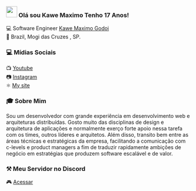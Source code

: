 ### <img src="https://media.giphy.com/media/hvRJCLFzcasrR4ia7z/giphy.gif" width="30px"> Olá sou Kawe Maximo Tenho 17 Anos!

💻 Software Engineer [Kawe Maximo Godoi](https://www.instagram.com/kawe_maximo/) <br>
🏡 Brazil, Mogi das Cruzes , SP.

### 💻 Mídias Sociais

📺 [Youtube](https://www.youtube.com/channel/UCzfGAeNgcMmrMmfdUUprbMA) <br>
📷 [Instagram](https://www.instagram.com/kawe_maximo/) <br>
⚛️ [My site](https://kawemaximo.github.io/ADS---Cruzeiro-do-Sul/) <br>

### 🎓 Sobre Mim

Sou um desenvolvedor com grande experiência em desenvolvimento web e arquiteturas distribuídas.
Gosto muito das disciplinas de design e arquitetura de aplicações e normalmente exerço forte apoio nessa tarefa com os times, outros líderes e arquitetos. Além disso, transito bem entre as áreas técnicas e estratégicas da empresa, facilitando a comunicação com c-levels e product managers a fim de traduzir rapidamente ambições de negócio em estratégias que produzem software escalável e de valor.

### ⚒️ Meu Servidor no Discord
🎮 [Acessar](https://discord.gg/PXabWKr)
